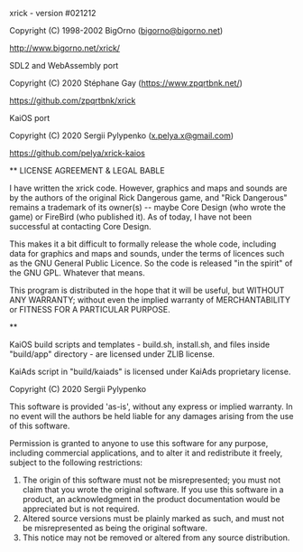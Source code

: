 xrick - version #021212

Copyright (C) 1998-2002 BigOrno (bigorno@bigorno.net)

http://www.bigorno.net/xrick/

SDL2 and WebAssembly port

Copyright (C) 2020 Stéphane Gay (https://www.zpqrtbnk.net/)

https://github.com/zpqrtbnk/xrick

KaiOS port

Copyright (C) 2020 Sergii Pylypenko (x.pelya.x@gmail.com)

https://github.com/pelya/xrick-kaios


** LICENSE AGREEMENT & LEGAL BABLE

I have written the xrick code. However, graphics and maps and sounds
are by the authors of the original Rick Dangerous game, and "Rick
Dangerous" remains a trademark of its owner(s) -- maybe Core Design
(who wrote the game) or FireBird (who published it). As of today, I
have not been successful at contacting Core Design.

This makes it a bit difficult to formally release the whole code,
including data for graphics and maps and sounds, under the terms of
licences such as the GNU General Public Licence. So the code is
released "in the spirit" of the GNU GPL. Whatever that means.

This program is distributed in the hope that it will be useful, but
WITHOUT ANY WARRANTY; without even the implied warranty of MERCHANTABILITY
or FITNESS FOR A PARTICULAR PURPOSE.

**

KaiOS build scripts and templates - build.sh, install.sh,
and files inside "build/app" directory - are licensed under ZLIB license.

KaiAds script in "build/kaiads" is licensed under KaiAds proprietary license.

Copyright (C) 2020 Sergii Pylypenko

This software is provided 'as-is', without any express or implied
warranty.  In no event will the authors be held liable for any damages
arising from the use of this software.

Permission is granted to anyone to use this software for any purpose,
including commercial applications, and to alter it and redistribute it
freely, subject to the following restrictions:

1. The origin of this software must not be misrepresented; you must not
   claim that you wrote the original software. If you use this software
   in a product, an acknowledgment in the product documentation would be
   appreciated but is not required. 
2. Altered source versions must be plainly marked as such, and must not be
   misrepresented as being the original software.
3. This notice may not be removed or altered from any source distribution.
